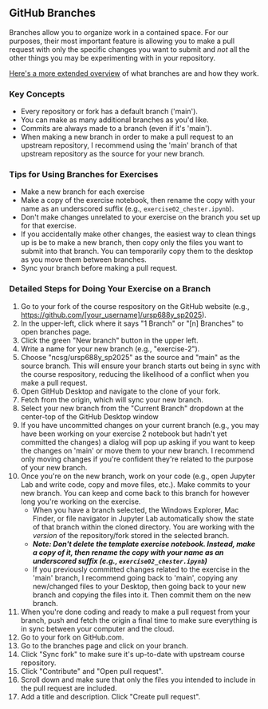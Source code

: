 ## GitHub Branches

Branches allow you to organize work in a contained space. For our purposes, their most important feature is allowing you to make a pull request with only the specific changes you want to submit and *not* all the other things you may be experimenting with in your repository.

[Here's a more extended overview](https://docs.github.com/en/pull-requests/collaborating-with-pull-requests/proposing-changes-to-your-work-with-pull-requests/about-branches) of what branches are and how they work.

### Key Concepts
- Every repository or fork has a default branch ('main').
- You can make as many additional branches as you'd like.
- Commits are always made to a branch (even if it's 'main').
- When making a new branch in order to make a pull request to an upstream repository, I recommend using the 'main' branch of that upstream repository as the source for your new branch.

### Tips for Using Branches for Exercises
- Make a new branch for each exercise
- Make a copy of the exercise notebook, then rename the copy with your name as an underscored suffix (e.g., `exercise02_chester.ipynb`).
- Don't make changes unrelated to your exercise on the branch you set up for that exercise.
- If you accidentally make other changes, the easiest way to clean things up is be to make a new branch, then copy only the files you want to submit into that branch. You can temporarily copy them to the desktop as you move them between branches.
- Sync your branch before making a pull request.

### Detailed Steps for Doing Your Exercise on a Branch
1. Go to your fork of the course respository on the GitHub website (e.g., https://github.com/[your_username]/ursp688y_sp2025).
2. In the upper-left, click where it says "1 Branch" or "[n] Branches" to open branches page.
3. Click the green "New branch" button in the upper left.
4. Write a name for your new branch (e.g., "exercise-2").
5. Choose "ncsg/ursp688y_sp2025" as the source and "main" as the source branch. This will ensure your branch starts out being in sync with the course respository, reducing the likelihood of a conflict when you make a pull request.
6. Open GitHub Desktop and navigate to the clone of your fork.
7. Fetch from the origin, which will sync your new branch.
8. Select your new branch from the "Current Branch" dropdown at the center-top of the GitHub Desktop window
9. If you have uncommitted changes on your current branch (e.g., you may have been working on your exercise 2 notebook but hadn't yet committed the changes) a dialog will pop up asking if you want to keep the changes on 'main' or move them to your new branch. I recommend only moving changes if you're confident they're related to the purpose of your new branch.
10. Once you're on the new branch, work on your code (e.g., open Jupyter Lab and write code, copy and move files, etc.). Make commits to your new branch. You can keep and come back to this branch for however long you're working on the exercise.
    - When you have a branch selected, the Windows Explorer, Mac Finder, or file navigator in Jupyter Lab automatically show the state of that branch within the cloned directory. You are working with the *version* of the repository/fork stored in the selected branch.
    - ***Note: Don't delete the template exercise notebook. Instead, make a copy of it, then rename the copy with your name as an underscored suffix (e.g., `exercise02_chester.ipynb`)***
    - If you previously committed changes related to the exercise in the 'main' branch, I recommend going back to 'main', copying any new/changed files to your Desktop, then going back to your new branch and copying the files into it. Then commit them on the new branch.
11. When you're done coding and ready to make a pull request from your branch, push and fetch the origin a final time to make sure everything is in sync between your computer and the cloud.
12. Go to your fork on GitHub.com.
13. Go to the branches page and click on your branch.
14. Click "Sync fork" to make sure it's up-to-date with upstream course repository.
15. Click "Contribute" and "Open pull request".
16. Scroll down and make sure that only the files you intended to include in the pull request are included.
17. Add a title and description. Click "Create pull request".
